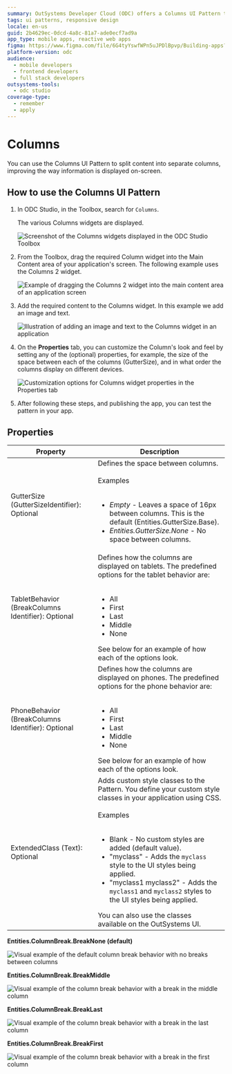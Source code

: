 ```yaml
---
summary: OutSystems Developer Cloud (ODC) offers a Columns UI Pattern to enhance on-screen content organization by splitting it into separate columns.
tags: ui patterns, responsive design
locale: en-us
guid: 2b4629ec-0dcd-4a8c-81a7-ade0ecf7ad9a
app_type: mobile apps, reactive web apps
figma: https://www.figma.com/file/6G4tyYswfWPn5uJPDlBpvp/Building-apps?type=design&node-id=3203%3A8947&t=ZwHw8hXeFhwYsO5V-1
platform-version: odc
audience:
  - mobile developers
  - frontend developers
  - full stack developers
outsystems-tools:
  - odc studio
coverage-type:
  - remember
  - apply
---
```


# Columns

You can use the Columns UI Pattern to split content into separate columns, improving the way information is displayed on-screen.

## How to use the Columns UI Pattern

1. In ODC Studio, in the Toolbox, search for `Columns`.

    The various Columns widgets are displayed. 

    ![Screenshot of the Columns widgets displayed in the ODC Studio Toolbox](images/columnsmob-image-1.png "Columns Widgets in ODC Studio Toolbox")

1. From the Toolbox, drag the required Column widget into the Main Content area of your application's screen. The following example uses the Columns 2 widget.

    ![Example of dragging the Columns 2 widget into the main content area of an application screen](images/columnsmob-image-3.png "Dragging Columns 2 Widget into Main Content Area")

1. Add the required content to the Columns widget. In this example we add an image and text.

    ![Illustration of adding an image and text to the Columns widget in an application](images/columnsmob-image-4.png "Adding Content to Columns Widget")

1. On the **Properties** tab, you can customize the Column's look and feel by setting any of the (optional) properties, for example, the size of the space between each of the columns (GutterSize), and in what order the columns display on different devices. 

    ![Customization options for Columns widget properties in the Properties tab](images/columnsmob-image-2.png "Customizing Columns Properties")

1. After following these steps, and publishing the app, you can test the pattern in your app. 

## Properties

**Property** |  **Description** |  
---|---
GutterSize (GutterSizeIdentifier): Optional | Defines the space between columns.<br/><br/>Examples<br/><br/><ul><li>_Empty_ - Leaves a space of 16px between columns. This is the default (Entities.GutterSize.Base).</li><li>_Entities.GutterSize.None_ - No space between columns.</li></ul> |
TabletBehavior (BreakColumns Identifier): Optional | Defines how the columns are displayed on tablets. The predefined options for the tablet behavior are:<br/><br/><ul><li>All</li><li>First</li><li>Last</li><li>Middle</li><li>None</li></ul>See below for an example of how each of the options look. |
PhoneBehavior (BreakColumns Identifier): Optional | Defines how the columns are displayed on phones. The predefined options for the phone behavior are:<br/><br/><ul><li>All</li><li>First</li><li>Last</li><li>Middle</li><li>None</li></ul>See below for an example of how each of the options look. |
ExtendedClass (Text): Optional | Adds custom style classes to the Pattern. You define your custom style classes in your application using CSS.<br/><br/>Examples<br/><br/><ul><li>Blank - No custom styles are added (default value).</li><li>"myclass" - Adds the ``myclass`` style to the UI styles being applied.</li><li>"myclass1 myclass2" - Adds the ``myclass1`` and ``myclass2`` styles to the UI styles being applied.</li></ul>You can also use the classes available on the OutSystems UI. 

**Entities.ColumnBreak.BreakNone (default)**

![Visual example of the default column break behavior with no breaks between columns](images/Column_break_none.png "Default Column Break Behavior")  

**Entities.ColumnBreak.BreakMiddle**

![Visual example of the column break behavior with a break in the middle column](images/Column_break_middle.png "Column Break Middle Option")

**Entities.ColumnBreak.BreakLast**

![Visual example of the column break behavior with a break in the last column](images/Column_break_last.png "Column Break Last Option")

**Entities.ColumnBreak.BreakFirst**

![Visual example of the column break behavior with a break in the first column](images/Column_break_first.png "Column Break First Option")
